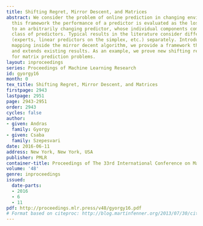 ```yaml
---
title: Shifting Regret, Mirror Descent, and Matrices
abstract: We consider the problem of online prediction in changing environments. In
  this framework the performance of a predictor is evaluated as the loss relative
  to an arbitrarily changing predictor, whose individual components come from a base
  class of predictors. Typical results in the literature consider different base classes
  (experts, linear predictors on the simplex, etc.) separately. Introducing an arbitrary
  mapping inside the mirror decent algorithm, we provide a framework that unifies
  and extends existing results. As an example, we prove new shifting regret bounds
  for matrix prediction problems.
layout: inproceedings
series: Proceedings of Machine Learning Research
id: gyorgy16
month: 0
tex_title: Shifting Regret, Mirror Descent, and Matrices
firstpage: 2943
lastpage: 2951
page: 2943-2951
order: 2943
cycles: false
author:
- given: Andras
  family: Gyorgy
- given: Csaba
  family: Szepesvari
date: 2016-06-11
address: New York, New York, USA
publisher: PMLR
container-title: Proceedings of The 33rd International Conference on Machine Learning
volume: '48'
genre: inproceedings
issued:
  date-parts:
  - 2016
  - 6
  - 11
pdf: http://proceedings.mlr.press/v48/gyorgy16.pdf
# Format based on citeproc: http://blog.martinfenner.org/2013/07/30/citeproc-yaml-for-bibliographies/
---
```

